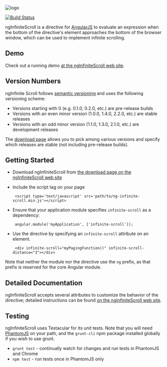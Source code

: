 ![logo](http://binarymuse.github.com/ngInfiniteScroll/images/logo-resized.png)

[![Build Status](https://travis-ci.org/BinaryMuse/ngInfiniteScroll.png?branch=master)](https://travis-ci.org/BinaryMuse/ngInfiniteScroll)

ngInfiniteScroll is a directive for [AngularJS](http://angularjs.org/) to evaluate an expression when the bottom of the directive's element approaches the bottom of the browser window, which can be used to implement infinite scrolling.

Demo
----

Check out a running demo [at the ngInfiniteScroll web site](http://binarymuse.github.com/ngInfiniteScroll/demo.html).

Version Numbers
---------------

ngInfinite Scroll follows [semantic versioning](http://semver.org/) and uses the following versioning scheme:

 * Versions starting with 0 (e.g. 0.1.0, 0.2.0, etc.) are pre-release builds
 * Versions with an even minor version (1.0.0, 1.4.0, 2.2.0, etc.) are stable releases
 * Versions with an odd minor version (1.1.0, 1.3.0, 2.1.0, etc.) are development releases

The [download page](http://binarymuse.github.com/ngInfiniteScroll/#download) allows you to pick among various versions and specify which releases are stable (not including pre-release builds).

Getting Started
---------------

 * Download ngInfiniteScroll from [the download page on the ngInfiniteScroll web site](http://binarymuse.github.com/ngInfiniteScroll/#download)
 * Include the script tag on your page

        <script type='text/javascript' src='path/to/ng-infinite-scroll.min.js'></script>

 * Ensure that your application module specifies `infinite-scroll` as a dependency:

        angular.module('myApplication', ['infinite-scroll']);

 * Use the directive by specifying an `infinite-scroll` attribute on an element.

        <div infinite-scroll="myPagingFunction()" infinite-scroll-distance="3"></div>

Note that neither the module nor the directive use the `ng` prefix, as that prefix is reserved for the core Angular module.

Detailed Documentation
----------------------

ngInfiniteScroll accepts several attributes to customize the behavior of the directive; detailed instructions can be found [on the ngInfiniteScroll web site](http://binarymuse.github.com/ngInfiniteScroll/documentation.html).

Testing
-------

ngInfiniteScroll uses Testacular for its unit tests. Note that you will need [PhantomJS](http://phantomjs.org/) on your path, and the `grunt-cli` npm package installed globally if you wish to use grunt.

 * `grunt test` - continually watch for changes and run tests in PhantomJS and Chrome
 * `npm test` - run tests once in PhantomJS only

